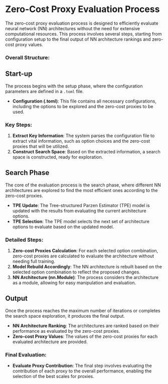 # Zero-Cost Proxy Evaluation Process

The zero-cost proxy evaluation process is designed to efficiently evaluate neural network (NN) architectures without the need for extensive computational resources. This process involves several steps, starting from configuration setup to the final output of NN architecture rankings and zero-cost proxy values.

### Overall Structure:


## Start-up

The process begins with the setup phase, where the configuration parameters are defined in a `.toml` file.

- **Configuration (.toml)**: This file contains all necessary configurations, including the options to be explored and the zero-cost proxies to be used.

### Key Steps:

1. **Extract Key Information**: The system parses the configuration file to extract vital information, such as option choices and the zero-cost proxies that will be utilized.
2. **Construct Search Space**: Based on the extracted information, a search space is constructed, ready for exploration.

## Search Phase

The core of the evaluation process is the search phase, where different NN architectures are explored to find the most efficient ones according to the zero-cost proxies.

- **TPE Update**: The Tree-structured Parzen Estimator (TPE) model is updated with the results from evaluating the current architecture options.
- **TPE Selection**: The TPE model selects the next set of architecture options to evaluate based on the updated model.

### Detailed Steps:

1. **Zero-cost Proxies Calculation**: For each selected option combination, zero-cost proxies are calculated to evaluate the architecture without needing full training.
2. **Model Rebuild Accordingly**: The NN architecture is rebuilt based on the selected option combination to reflect the proposed changes.
3. **NN Architecture (nn.Module)**: The process considers the architecture as a module, allowing for easy manipulation and evaluation.

## Output

Once the process reaches the maximum number of iterations or completes the search space exploration, it produces the final output.

- **NN Architecture Ranking**: The architectures are ranked based on their performance as evaluated by the zero-cost proxies.
- **Zero-cost Proxy Values**: The values of the zero-cost proxies for each evaluated architecture are provided.

### Final Evaluation:

- **Evaluate Proxy Contribution**: The final step involves evaluating the contribution of each proxy to the overall performance, enabling the selection of the best scales for proxies.
